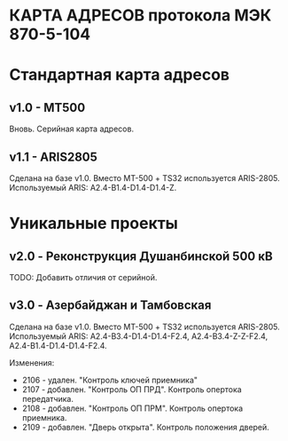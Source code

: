 КАРТА АДРЕСОВ протокола МЭК 870-5-104
=====================================

# Стандартная карта адресов

## v1.0 - MT500

Вновь. Серийная карта адресов.

## v1.1 - ARIS2805

Сделана на базе v1.0. Вместо МТ-500 + TS32 используется ARIS-2805.
Используемый ARIS: A2.4-B1.4-D1.4-D1.4-Z.


# Уникальные проекты


## v2.0 - Реконструкция Душанбинской 500 кВ

TODO: Добавить отличия от серийной.


## v3.0 - Азербайджан и Тамбовская

Сделана на базе v1.0. Вместо МТ-500 + TS32 используется ARIS-2805.
Используемый ARIS: A2.4-B3.4-D1.4-D1.4-F2.4, A2.4-B3.4-Z-Z-F2.4, A2.4-B1.4-D1.4-D1.4-F2.4.

Изменения:
- 2106 - удален. "Контроль ключей приемника"
- 2107 - добавлен. "Контроль ОП ПРД". Контроль опертока передатчика.
- 2108 - добавлен. "Контроль ОП ПРМ". Контроль опертока приемника.
- 2109 - добавлен. "Дверь открыта". Контроль положения дверей.

